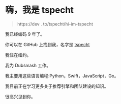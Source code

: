 # 嗨，我是 tspecht

> https://dev . to/tspecht/hi-im-tspecht

我已经编码 9 年了。

你可以在 GitHub 上找到我，名字是 [tspecht](https://github.com/tspecht)

我住在纽约。

我为 Dubsmash 工作。

我主要用这些语言编程:Python，Swift，JavaScript，Go。

我目前正在学习更多关于推荐引擎和团队建设的知识。

很高兴见到你。